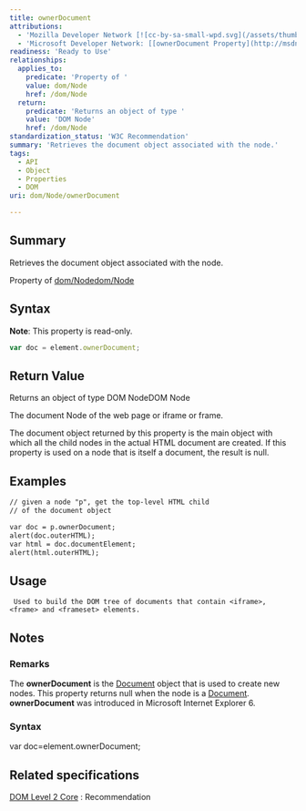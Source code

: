 ```yaml
---
title: ownerDocument
attributions:
  - 'Mozilla Developer Network [![cc-by-sa-small-wpd.svg](/assets/thumb/8/8c/cc-by-sa-small-wpd.svg/120px-cc-by-sa-small-wpd.svg.png)](http://creativecommons.org/licenses/by-sa/3.0/us/): [[Node.ownerDocument](https://developer.mozilla.org/en-US/docs/Web/API/Node.ownerDocument) Article]'
  - 'Microsoft Developer Network: [[ownerDocument Property](http://msdn.microsoft.com/en-us/library/ie/ms534315(v=vs.85).aspx) Article]'
readiness: 'Ready to Use'
relationships:
  applies_to:
    predicate: 'Property of '
    value: dom/Node
    href: /dom/Node
  return:
    predicate: 'Returns an object of type '
    value: 'DOM Node'
    href: /dom/Node
standardization_status: 'W3C Recommendation'
summary: 'Retrieves the document object associated with the node.'
tags:
  - API
  - Object
  - Properties
  - DOM
uri: dom/Node/ownerDocument

---
```

## Summary

Retrieves the document object associated with the node.

Property of [dom/Node](/dom/Node)[dom/Node](/dom/Node)

## Syntax

**Note**: This property is read-only.

``` js
var doc = element.ownerDocument;
```

## Return Value

Returns an object of type DOM NodeDOM Node

The document Node of the web page or iframe or frame.

The document object returned by this property is the main object with which all the child nodes in the actual HTML document are created. If this property is used on a node that is itself a document, the result is null.

## Examples

``` html
// given a node "p", get the top-level HTML child
// of the document object

var doc = p.ownerDocument;
alert(doc.outerHTML);
var html = doc.documentElement;
alert(html.outerHTML);
```

## Usage

     Used to build the DOM tree of documents that contain <iframe>, <frame> and <frameset> elements.

## Notes

### Remarks

The **ownerDocument** is the [Document](/dom/Document) object that is used to create new nodes. This property returns null when the node is a [Document](/dom/Document). **ownerDocument** was introduced in Microsoft Internet Explorer 6.

### Syntax

var doc=element.ownerDocument;

## Related specifications

[DOM Level 2 Core](http://www.w3.org/TR/2000/REC-DOM-Level-2-Core-20001113/core.html#node-ownerDoc)
:   Recommendation
